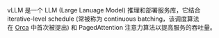 vLLM 是一个 LLM (Large Lanuage Model) 推理和部署服务库，它结合 iterative-level schedule (常被称为 continuous batching，该调度算法在 [Orca](https://link.zhihu.com/?target=https%3A//www.usenix.org/system/files/osdi22-yu.pdf) 中首次被提出) 和 PagedAttention 注意力算法以提高服务的吞吐量。
